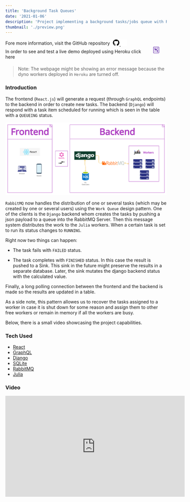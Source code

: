 ```yaml
---
title: 'Background Task Queues'
date: '2021-01-06'
description: 'Project implementing a background tasks/jobs queue with React as frontend, Python to process the requests and Julia to run the jobs communicating using RabbitMQ.'
thumbnail: './preview.png'
---
```


<span style="display:flex; flex-direction: row; align-items: center; justify-content: flex-start;">
Fore more information, visit the GitHub repository
<a style="padding-left: 10px;" href="https://github.com/mattborghi/background-tasks-queue">
  <img src="../../assets/github.svg" height="20px" width="20px">
  <img src="../../assets/github_white.svg" height="20px" width="20px">
</a>
</span>

<span style="display:flex; flex-direction: row; align-items: center; justify-content: flex-start;">
In order to see and test a live demo deployed using Heroku click here
<a style="padding-left: 10px;" href="https://mattborghi.github.io/background-tasks-queue/">
  <img src="../../assets/heroku.svg" height="20px" width="20px">
  <img src="../../assets/heroku_white.svg" height="20px" width="20px">
</a>
</span>

> Note: The webpage might be showing an error message because the dyno workers deployed in `Heroku` are turned off.

### Introduction

The frontend (`React.js`) will generate a request (through `GraphQL` endpoints) to the backend in order to create new tasks. The backend (`Django`) will respond with a task item scheduled for running which is seen in the table with a `QUEUEING` status.

![stack](https://github.com/mattborghi/background-tasks-queue/raw/main/assets/stack.png)

`RabbitMQ` now handles the distribution of one or several tasks (which may be created by one or several users) using the `Work Queue` design pattern. One of the clients is the `Django` backend whom creates the tasks by pushing a json payload to a queue into the RabbitMQ Server. Then this message system distributes the work to the `Julia` workers. When a certain task is set to run its status changes to `RUNNING`. 

Right now two things can happen:

- The task fails with `FAILED` status.

- The task completes with `FINISHED` status. In this case the result is pushed to a Sink. This sink in the future might preserve the results in a separate database. Later, the sink mutates the django backend status with the calculated value.

Finally, a long polling connection between the frontend and the backend is made so the results are updated in a table.

As a side note, this pattern allowes us to recover the tasks assigned to a worker in case it is shut down for some reason and assign them to other free workers or remain in memory if all the workers are busy.

Below, there is a small video showcasing the project capabilities.

### Tech Used

- [React](https://reactjs.org/)
- [GraphQL](https://graphql.org/)
- [Django](https://www.djangoproject.com/)
- [SQLite](https://www.sqlite.org/index.html)
- [RabbitMQ](https://www.rabbitmq.com/)
- [Julia](https://julialang.org/)

### Video

<iframe width="560" height="315" src="https://www.youtube.com/embed/8aVgLDDIEdg" title="YouTube video player" frameborder="0" allow="accelerometer; autoplay; clipboard-write; encrypted-media; gyroscope; picture-in-picture" allowfullscreen></iframe>
